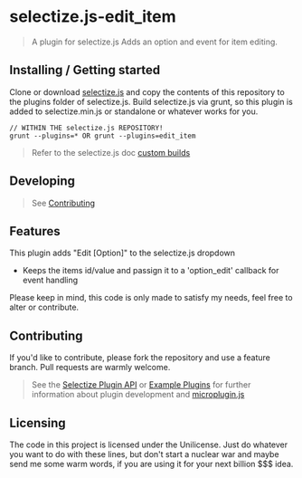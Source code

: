 # selectize.js-edit_item
> A plugin for selectize.js
 Adds an option and event for item editing.
 
## Installing / Getting started

Clone or download [selectize.js](https://selectize.github.io/selectize.js/) and copy the contents of this repository to the plugins folder of selectize.js.
Build selectize.js via grunt, so this plugin is added to selectize.min.js or standalone or whatever works for you.

```shell
// WITHIN THE selectize.js REPOSITORY!
grunt --plugins=* OR grunt --plugins=edit_item
```
> Refer to the selectize.js doc [custom builds](https://github.com/selectize/selectize.js#custom-builds)

## Developing

> See [Contributing](https://github.com/psgmnd/selectize.js-edit_item#contributing)

## Features

This plugin adds "Edit [Option]" to the selectize.js dropdown
* Keeps the items id/value and passign it to a 'option_edit' callback for event handling

Please keep in mind, this code is only made to satisfy my needs, feel free to alter or contribute.

## Contributing

If you'd like to contribute, please fork the repository and use a feature
branch. Pull requests are warmly welcome.

> See the [Selectize Plugin API](https://github.com/selectize/selectize.js/blob/master/docs/plugins.md) or [Example Plugins](https://github.com/selectize/selectize.js/tree/master/src/plugins) for further information about plugin development and [microplugin.js](https://github.com/brianreavis/microplugin.js) 

## Licensing

The code in this project is licensed under the Unilicense. Just do whatever you want to do with these lines, but don't start a nuclear war and maybe send me some warm words, if you are using it for your next billion $$$ idea.